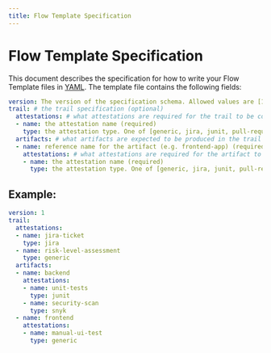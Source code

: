 ```yaml
---
title: Flow Template Specification
---
```

# Flow Template Specification

This document describes the specification for how to write your Flow Template files in [YAML](http://yaml.org/). The template file contains the following fields:

```yml
version: The version of the specification schema. Allowed values are [1]. (required)
trail: # the trail specification (optional)
  attestations: # what attestations are required for the trail to be compliant (optional)
  - name: the attestation name (required)
    type: the attestation type. One of [generic, jira, junit, pull-request, snyk] (required)
  artifacts: # what artifacts are expected to be produced in the trail (optional)
  - name: reference name for the artifact (e.g. frontend-app) (required)
    attestations: # what attestations are required for the artifact to be compliant
    - name: the attestation name (required)
      type: the attestation type. One of [generic, jira, junit, pull-request, snyk] (required)
```
 
## Example:

```yaml
version: 1
trail:
  attestations:
  - name: jira-ticket
    type: jira
  - name: risk-level-assessment
    type: generic
  artifacts:
  - name: backend
    attestations:
    - name: unit-tests
      type: junit
    - name: security-scan
      type: snyk
  - name: frontend
    attestations:
    - name: manual-ui-test
      type: generic
```
